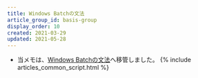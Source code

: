 ```yaml
---
title: Windows Batchの文法
article_group_id: basis-group
display_order: 10
created: 2021-03-29
updated: 2021-05-28
---
```

- 当メモは、[Windows Batchの文法](https://thinktwice.tech/it/windows_batch/grammar_of_windows_batch/)へ移管しました。
{% include articles_common_script.html %}

